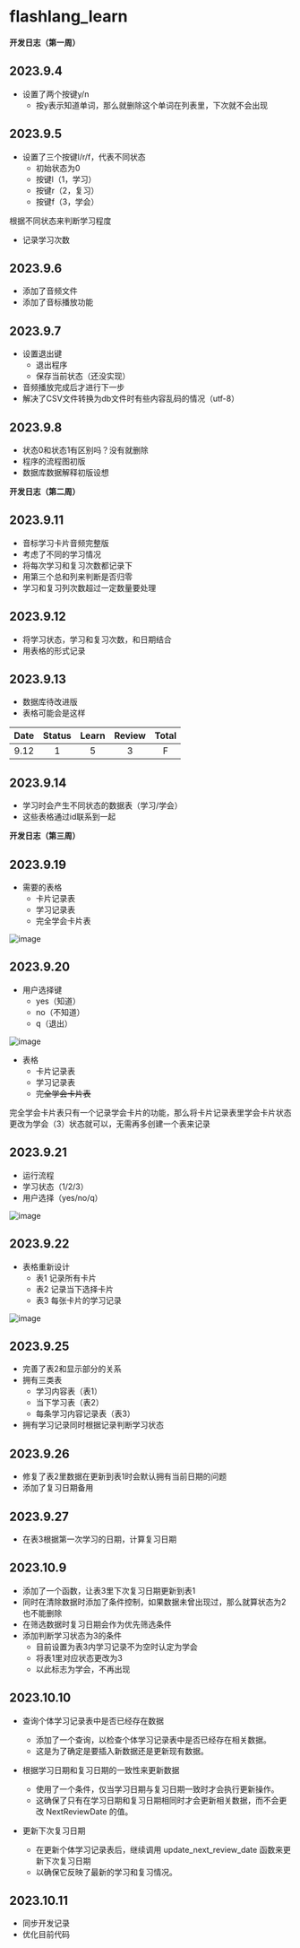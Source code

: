 # flashlang_learn

**开发日志（第一周）**

## 2023.9.4
- 设置了两个按键y/n
   - 按y表示知道单词，那么就删除这个单词在列表里，下次就不会出现

## 2023.9.5 
- 设置了三个按键l/r/f，代表不同状态
    - 初始状态为0
    - 按键l（1，学习）
    - 按键r（2，复习）
    - 按键f（3，学会）

根据不同状态来判断学习程度

- 记录学习次数

## 2023.9.6
- 添加了音频文件 
- 添加了音标播放功能

## 2023.9.7
- 设置退出键
   - 退出程序
   - 保存当前状态（还没实现）
- 音频播放完成后才进行下一步
- 解决了CSV文件转换为db文件时有些内容乱码的情况（utf-8）

## 2023.9.8
- 状态0和状态1有区别吗？没有就删除
- 程序的流程图初版
- 数据库数据解释初版设想

**开发日志（第二周）**

## 2023.9.11
- 音标学习卡片音频完整版
- 考虑了不同的学习情况
- 将每次学习和复习次数都记录下
- 用第三个总和列来判断是否归零
- 学习和复习列次数超过一定数量要处理

## 2023.9.12
- 将学习状态，学习和复习次数，和日期结合
- 用表格的形式记录

## 2023.9.13
- 数据库待改进版
- 表格可能会是这样

| Date | Status | Learn | Review | Total |
|:----:|:------:|:-----:|:------:|:-----:|
| 9.12 |   1    |   5   |   3    |   F   |

## 2023.9.14

- 学习时会产生不同状态的数据表（学习/学会）
- 这些表格通过id联系到一起

**开发日志（第三周）**
## 2023.9.19

- 需要的表格
  - 卡片记录表
  - 学习记录表
  - 完全学会卡片表

![image](data/picture/20230919.jpg)

## 2023.9.20

- 用户选择键
  - yes（知道）
  - no（不知道）
  - q（退出）

![image](data/picture/20230920.jpg)

- 表格
  - 卡片记录表
  - 学习记录表
  - ~~完全学会卡片表~~ 

完全学会卡片表只有一个记录学会卡片的功能，那么将卡片记录表里学会卡片状态更改为学会（3）状态就可以，无需再多创建一个表来记录

## 2023.9.21
- 运行流程
- 学习状态（1/2/3）
- 用户选择（yes/no/q）

![image](data/picture/20230921.jpg)

## 2023.9.22

- 表格重新设计
  - 表1 记录所有卡片
  - 表2 记录当下选择卡片
  - 表3 每张卡片的学习记录

![image](data/picture/20230922.jpg)

## 2023.9.25
- 完善了表2和显示部分的关系
- 拥有三类表
   - 学习内容表（表1）
   - 当下学习表（表2）
   - 每条学习内容记录表（表3）
- 拥有学习记录同时根据记录判断学习状态

## 2023.9.26
- 修复了表2里数据在更新到表1时会默认拥有当前日期的问题
- 添加了复习日期备用

## 2023.9.27
- 在表3根据第一次学习的日期，计算复习日期

## 2023.10.9
- 添加了一个函数，让表3里下次复习日期更新到表1
- 同时在清除数据时添加了条件控制，如果数据未曾出现过，那么就算状态为2也不能删除
- 在筛选数据时复习日期会作为优先筛选条件
- 添加判断学习状态为3的条件
  - 目前设置为表3内学习记录不为空时认定为学会
  - 将表1里对应状态更改为3
  - 以此标志为学会，不再出现

## 2023.10.10
- 查询个体学习记录表中是否已经存在数据
  - 添加了一个查询，以检查个体学习记录表中是否已经存在相关数据。
  - 这是为了确定是要插入新数据还是更新现有数据。
  
- 根据学习日期和复习日期的一致性来更新数据
  - 使用了一个条件，仅当学习日期与复习日期一致时才会执行更新操作。
  - 这确保了只有在学习日期和复习日期相同时才会更新相关数据，而不会更改 NextReviewDate 的值。

- 更新下次复习日期
  - 在更新个体学习记录表后，继续调用 update_next_review_date 函数来更新下次复习日期
  - 以确保它反映了最新的学习和复习情况。

## 2023.10.11
- 同步开发记录
- 优化目前代码